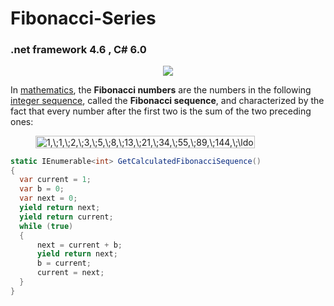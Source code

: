 # Fibonacci-Series
### .net framework 4.6 , C# 6.0

<p align="center">
<img src="https://i.gyazo.com/9a4277daf63e03585780e17c1268529b.png">
</p>


<p>In <a href="https://en.wikipedia.org/wiki/Mathematics" title="Mathematics">mathematics</a>, the <b>Fibonacci numbers</b> are the numbers in the following <a href="https://en.wikipedia.org/wiki/Integer_sequence" title="Integer sequence">integer sequence</a>, called the <b>Fibonacci sequence</b>, and characterized by the fact that every number after the first two is the sum of the two preceding ones:<sup id="cite_ref-FOOTNOTEBeckGeoghegan2010_1-0" class="reference"><a href="#cite_note-FOOTNOTEBeckGeoghegan2010-1"></a></sup><sup id="cite_ref-FOOTNOTEB.C3.B3na2011180_2-0" class="reference"><a href="#cite_note-FOOTNOTEB.C3.B3na2011180-2"></a></sup></p>

<dl>
<dd><span><span class="mwe-math-mathml-inline mwe-math-mathml-a11y" style="display: none;"><math xmlns="http://www.w3.org/1998/Math/MathML">
  <semantics>
    <mrow class="MJX-TeXAtom-ORD">
      <mstyle displaystyle="true" scriptlevel="0">
        <mn>1</mn>
        <mo>,</mo>
        <mspace width="thickmathspace"></mspace>
        <mn>1</mn>
        <mo>,</mo>
        <mspace width="thickmathspace"></mspace>
        <mn>2</mn>
        <mo>,</mo>
        <mspace width="thickmathspace"></mspace>
        <mn>3</mn>
        <mo>,</mo>
        <mspace width="thickmathspace"></mspace>
        <mn>5</mn>
        <mo>,</mo>
        <mspace width="thickmathspace"></mspace>
        <mn>8</mn>
        <mo>,</mo>
        <mspace width="thickmathspace"></mspace>
        <mn>13</mn>
        <mo>,</mo>
        <mspace width="thickmathspace"></mspace>
        <mn>21</mn>
        <mo>,</mo>
        <mspace width="thickmathspace"></mspace>
        <mn>34</mn>
        <mo>,</mo>
        <mspace width="thickmathspace"></mspace>
        <mn>55</mn>
        <mo>,</mo>
        <mspace width="thickmathspace"></mspace>
        <mn>89</mn>
        <mo>,</mo>
        <mspace width="thickmathspace"></mspace>
        <mn>144</mn>
        <mo>,</mo>
        <mspace width="thickmathspace"></mspace>
        <mo>…<!-- … --></mo>
        <mspace width="thickmathspace"></mspace>
      </mstyle>
    </mrow>
    <annotation encoding="application/x-tex">{\displaystyle 1,\;1,\;2,\;3,\;5,\;8,\;13,\;21,\;34,\;55,\;89,\;144,\;\ldots \;}</annotation>
  </semantics>
</math></span><img src="https://wikimedia.org/api/rest_v1/media/math/render/svg/7951ca1f26aebf2afbb3eb7f30c4725e635a79b3" class="mwe-math-fallback-image-inline" aria-hidden="true" style="vertical-align: -0.671ex; width:45.939ex; height:2.509ex;" alt="1,\;1,\;2,\;3,\;5,\;8,\;13,\;21,\;34,\;55,\;89,\;144,\;\ldots \;"></span></dd>
</dl>


```c#
static IEnumerable<int> GetCalculatedFibonacciSequence()
{
  var current = 1;
  var b = 0;
  var next = 0;
  yield return next;
  yield return current;
  while (true)
  {
      next = current + b;
      yield return next;
      b = current;
      current = next;
  }
}

```
